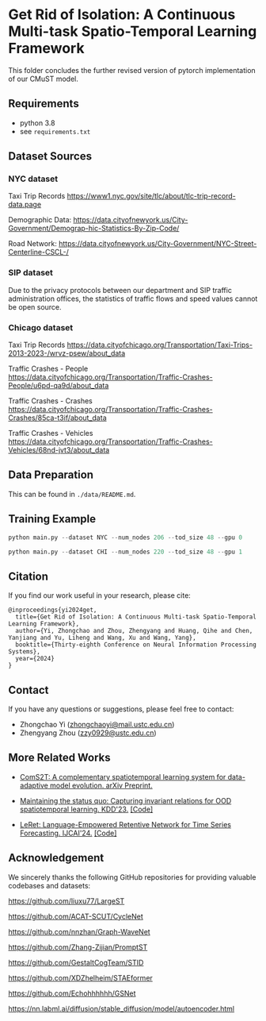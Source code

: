 # Get Rid of Isolation: A Continuous Multi-task Spatio-Temporal Learning Framework

This folder concludes the further revised version of pytorch implementation of our CMuST model.

## Requirements

- python 3.8
- see `requirements.txt`

## Dataset Sources

### NYC dataset

Taxi Trip Records https://www1.nyc.gov/site/tlc/about/tlc-trip-record-data.page

Demographic Data: https://data.cityofnewyork.us/City-Government/Demograp-hic-Statistics-By-Zip-Code/

Road Network: https://data.cityofnewyork.us/City-Government/NYC-Street-Centerline-CSCL-/

### SIP dataset

Due to the privacy protocols between our department and SIP traffic administration offices, the statistics of traffic flows and speed values cannot be open source.

### Chicago dataset

Taxi Trip Records https://data.cityofchicago.org/Transportation/Taxi-Trips-2013-2023-/wrvz-psew/about_data

Traffic Crashes - People https://data.cityofchicago.org/Transportation/Traffic-Crashes-People/u6pd-qa9d/about_data

Traffic Crashes - Crashes https://data.cityofchicago.org/Transportation/Traffic-Crashes-Crashes/85ca-t3if/about_data

Traffic Crashes - Vehicles https://data.cityofchicago.org/Transportation/Traffic-Crashes-Vehicles/68nd-jvt3/about_data

## Data Preparation

This can be found in `./data/README.md`.

## Training Example

```python
python main.py --dataset NYC --num_nodes 206 --tod_size 48 --gpu 0
```

```python
python main.py --dataset CHI --num_nodes 220 --tod_size 48 --gpu 1
```

## Citation
If you find our work useful in your research, please cite:
```
@inproceedings{yi2024get,
  title={Get Rid of Isolation: A Continuous Multi-task Spatio-Temporal Learning Framework},
  author={Yi, Zhongchao and Zhou, Zhengyang and Huang, Qihe and Chen, Yanjiang and Yu, Liheng and Wang, Xu and Wang, Yang},
  booktitle={Thirty-eighth Conference on Neural Information Processing Systems},
  year={2024}
}
```

## Contact
If you have any questions or suggestions, please feel free to contact:
- Zhongchao Yi ([zhongchaoyi@mail.ustc.edu.cn]())
- Zhengyang Zhou ([zzy0929@ustc.edu.cn]())


## More Related Works

- [ComS2T: A complementary spatiotemporal learning system for data-adaptive model evolution. arXiv Preprint.](https://arxiv.org/pdf/2403.01738)

- [Maintaining the status quo: Capturing invariant relations for OOD spatiotemporal learning. KDD'23.](http://home.ustc.edu.cn/~zzy0929/Home/Paper/KDD23_CauSTG.pdf) [[Code]](https://github.com/zzyy0929/KDD23-CauSTG)

- [LeRet: Language-Empowered Retentive Network for Time Series Forecasting. IJCAI'24.](http://home.ustc.edu.cn/~zzy0929/Home/Paper/IJCAI24_LeRet.pdf) [[Code]](https://github.com/hqh0728/LeRet)

## Acknowledgement

We sincerely thanks the following GitHub repositories for providing valuable codebases and datasets:

https://github.com/liuxu77/LargeST

https://github.com/ACAT-SCUT/CycleNet

https://github.com/nnzhan/Graph-WaveNet

https://github.com/Zhang-Zijian/PromptST

https://github.com/GestaltCogTeam/STID

https://github.com/XDZhelheim/STAEformer

https://github.com/Echohhhhhh/GSNet

https://nn.labml.ai/diffusion/stable_diffusion/model/autoencoder.html